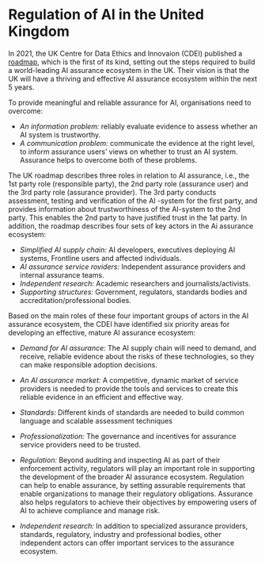 # Regulation of AI in the United Kingdom

In 2021, the UK Centre for Data Ethics and Innovaion (CDEI)  published a [roadmap](https://www.gov.uk/government/publications/the-roadmap-to-an-effective-ai-assurance-ecosystem), 
which is the first of its kind, setting out the steps required to build a world-leading AI assurance ecosystem in the UK.
Their vision is that the UK will have a thriving and effective AI assurance ecosystem within the next 5 years. 

To provide meaningful and reliable assurance for AI, organisations need to overcome:
* *An information problem:* reliably evaluate evidence to assess whether an AI system is trustworthy.
* *A communication problem:* communicate the evidence at the right level, to inform assurance users’ views on whether to trust an AI system.
Assurance helps to overcome both of these problems.

The UK roadmap describes three roles in relation to AI assurance, i.e., the 1st party role (responsible party), the 2nd party role (assurance user) and the 3rd party role (assurance provider).
The 3rd party conducts assessment, testing and verification of the AI -system for the first party, and provides information about trustworthiness of the AI-system to the 2nd party. This enables the 2nd party to have justified trust in the 1at party. 
In addition, the roadmap describes four sets of key actors in the Ai assurance ecosystem:
* *Simplified AI supply chain:* AI developers, executives deploying AI systems, Frontline users and affected individuals.
* *AI assurance service roviders:* Independent assurance providers and internal assurance teams.
* *Independent research:* Academic researchers and journalists/activists.
* *Supporting structures:* Government, regulators, standards bodies and accreditation/professional bodies.

Based on the main roles of these four important groups of actors in the AI assurance ecosystem, the CDEI have identified six priority areas for developing an effective, mature AI assurance ecosystem:

* *Demand for AI assurance:* The AI supply chain will need to demand, and receive, reliable evidence about the risks of these technologies, so they can make responsible adoption decisions.

* *An AI assurance market:* A competitive, dynamic market of service providers is needed to provide the tools and services to create this reliable evidence in an efficient and effective way.

* *Standards:* Different kinds of standards are needed to build common language and scalable assessment techniques

* *Professionalization:* The governance and incentives for assurance service providers need to be trusted.

* *Regulation:* Beyond auditing and inspecting AI as part of their enforcement activity, regulators will play an important role in supporting the development of the broader AI assurance ecosystem. Regulation can help to enable assurance, by setting assurable requirements that enable organizations to manage their regulatory obligations. Assurance also helps regulators to achieve their objectives by empowering users of AI to achieve compliance and manage risk.

* *Independent research:* In addition to specialized assurance providers, standards, regulatory, industry and professional bodies, other independent actors can offer important services to the assurance ecosystem.
 
